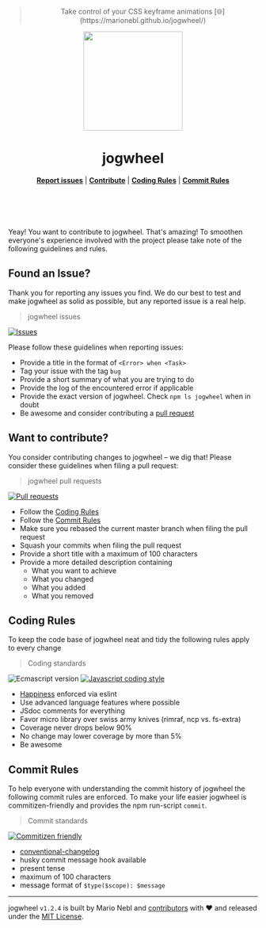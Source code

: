 
<header class="jogwheel-header">
	<blockquote class="jogwheel-claim">Take control of your CSS keyframe animations [🌐](https://marionebl.github.io/jogwheel/)</blockquote>
	<div class="jogwheel-logo" align="center">
		<img width="200" src="https://cdn.rawgit.com/marionebl/jogwheel/master/source/documentation/static/jogwheel.svg" />
	</div>
	<h1 class="jogwheel-name" align="center"> jogwheel</h1>
	<nav class="jogwheel-navigation">
		<div align="center" class="jogwheel-navigation-list"><b><a href="#found-an-issue">Report issues</a></b> | <b><a href="#want-to-contribute">Contribute</a></b> | <b><a href="#coding-rules">Coding Rules</a></b> | <b><a href="#commit-rules">Commit Rules</a></b></div>
	</nav>
</header>
<br />


Yeay! You want to contribute to jogwheel. That's amazing!
To smoothen everyone's experience involved with the project please take note of the following guidelines and rules.

## Found an Issue?
Thank you for reporting any issues you find. We do our best to test and make jogwheel as solid as possible, but any reported issue is a real help.

> jogwheel issues

[![Issues][issue-image]][issue-url]

Please follow these guidelines when reporting issues:
* Provide a title in the format of `<Error> when <Task>`
* Tag your issue with the tag `bug`
* Provide a short summary of what you are trying to do
* Provide the log of the encountered error if applicable
* Provide the exact version of jogwheel. Check `npm ls jogwheel` when in doubt
* Be awesome and consider contributing a [pull request](#want-to-contribute)

## Want to contribute?
You consider contributing changes to jogwheel – we dig that!
Please consider these guidelines when filing a pull request:

> jogwheel pull requests

[![Pull requests][pr-image]][pr-url]

* Follow the [Coding Rules](#coding-rules)
* Follow the [Commit Rules](#commit-rules)
* Make sure you rebased the current master branch when filing the pull request
* Squash your commits when filing the pull request
* Provide a short title with a maximum of 100 characters
* Provide a more detailed description containing
	* What you want to achieve
	* What you changed
	* What you added
	* What you removed

## Coding Rules
To keep the code base of jogwheel neat and tidy the following rules apply to every change

> Coding standards

![Ecmascript version][ecma-image] [![Javascript coding style][codestyle-image]][codestyle-url]

* [Happiness](/sindresorhus/xo) enforced via eslint
* Use advanced language features where possible
* JSdoc comments for everything
* Favor micro library over swiss army knives (rimraf, ncp vs. fs-extra)
* Coverage never drops below 90%
* No change may lower coverage by more than 5%
* Be awesome

## Commit Rules
To help everyone with understanding the commit history of jogwheel the following commit rules are enforced.
To make your life easier jogwheel is commitizen-friendly and provides the npm run-script `commit`.

> Commit standards

[![Commitizen friendly][commitizen-image]][commitizen-url]

* [conventional-changelog](/commitizen/cz-conventional-changelog)
* husky commit message hook available
* present tense
* maximum of 100 characters
* message format of `$type($scope): $message`


---
jogwheel `v1.2.4` is built by Mario Nebl and [contributors](./documentation/contributors.md) with :heart:
and released under the [MIT License](./license.md).

[npm-url]: https://www.npmjs.org/package/jogwheel
[npm-image]: https://img.shields.io/npm/v/jogwheel.svg?style=flat-square
[npm-dl-url]: https://www.npmjs.org/package/jogwheel
[npm-dl-image]: http://img.shields.io/npm/dm/jogwheel.svg?style=flat-square

[brcdn-url]: https://www.brcdn.org/?module=jogwheel
[brcdn-image]: https://img.shields.io/badge/cdn-v1.2.4-5ec792.svg?style=flat-square

[ci-url]: https://travis-ci.org/marionebl/jogwheel
[ci-image]: https://img.shields.io/travis/marionebl/jogwheel/master.svg?style=flat-square

[coverage-url]: https://coveralls.io/r/marionebl/jogwheel
[coverage-image]: https://img.shields.io/coveralls/marionebl/jogwheel.svg?style=flat-square
[climate-url]: https://codeclimate.com/github/marionebl/jogwheel
[climate-image]: https://img.shields.io/codeclimate/github/marionebl/jogwheel.svg?style=flat-square

[pr-url]: http://issuestats.com/github/marionebl/jogwheel
[pr-image]: http://issuestats.com/github/marionebl/jogwheel/badge/pr?style=flat-square
[issue-url]: undefined
[issue-image]: http://issuestats.com/github/marionebl/jogwheel/badge/issue?style=flat-square

[dependency-manager-image]: https://img.shields.io/badge/tracks%20with-greenkeeper-5ec792.svg?style=flat-square
[dependency-manager-url]: https://github.com/greenkeeperio/greenkeeper
[release-manager-image]: https://img.shields.io/badge/releases%20with-semantic--release-5ec792.svg?style=flat-square
[release-manager-url]: https://github.com/semantic-release/semantic-release
[ecma-image]: https://img.shields.io/badge/babel%20stage-0-5ec792.svg?style=flat-square
[ecma-url]: https://github.com/babel/babel
[codestyle-url]: https://github.com/sindresorhus/xo
[codestyle-image]: https://img.shields.io/badge/code%20style-xo-5ec792.svg?style=flat-square
[license-url]: ./license.md
[license-image]: https://img.shields.io/badge/license-MIT-5ec792.svg?style=flat-square
[commitizen-url]: http://commitizen.github.io/cz-cli/
[commitizen-image]: https://img.shields.io/badge/commitizen-friendly-5ec792.svg?style=flat-square

[gitter-image]: https://img.shields.io/badge/gitter-join%20chat-5ec792.svg?style=flat-square
[gitter-url]: https://gitter.im/sinnerschrader/patternplate

